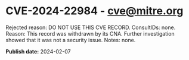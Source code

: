 # CVE-2024-22984 - cve@mitre.org

Rejected reason: DO NOT USE THIS CVE RECORD. ConsultIDs: none. Reason: This record was withdrawn by its CNA. Further investigation showed that it was not a security issue. Notes: none.

**Publish date:** 2024-02-07
